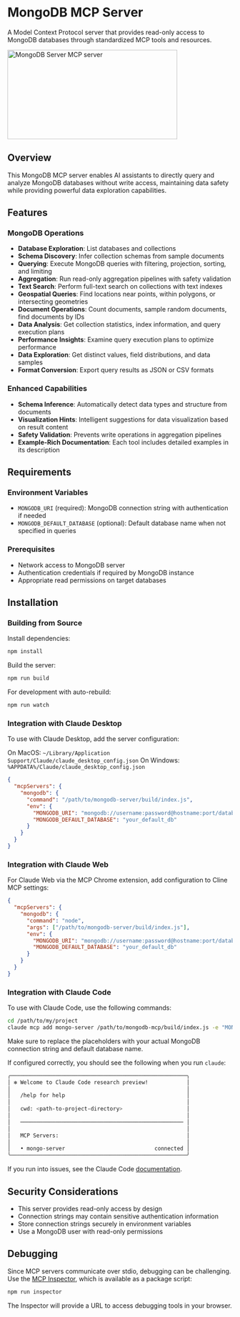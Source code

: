 # MongoDB MCP Server

A Model Context Protocol server that provides read-only access to MongoDB databases through standardized MCP tools and resources.

<a href="https://glama.ai/mcp/servers/cmywezu1sn">
  <img width="380" height="200" src="https://glama.ai/mcp/servers/cmywezu1sn/badge" alt="MongoDB Server MCP server" />
</a>

## Overview

This MongoDB MCP server enables AI assistants to directly query and analyze MongoDB databases without write access, maintaining data safety while providing powerful data exploration capabilities.

## Features

### MongoDB Operations
- **Database Exploration**: List databases and collections
- **Schema Discovery**: Infer collection schemas from sample documents
- **Querying**: Execute MongoDB queries with filtering, projection, sorting, and limiting
- **Aggregation**: Run read-only aggregation pipelines with safety validation
- **Text Search**: Perform full-text search on collections with text indexes
- **Geospatial Queries**: Find locations near points, within polygons, or intersecting geometries
- **Document Operations**: Count documents, sample random documents, find documents by IDs
- **Data Analysis**: Get collection statistics, index information, and query execution plans
- **Performance Insights**: Examine query execution plans to optimize performance
- **Data Exploration**: Get distinct values, field distributions, and data samples
- **Format Conversion**: Export query results as JSON or CSV formats

### Enhanced Capabilities
- **Schema Inference**: Automatically detect data types and structure from documents
- **Visualization Hints**: Intelligent suggestions for data visualization based on result content
- **Safety Validation**: Prevents write operations in aggregation pipelines
- **Example-Rich Documentation**: Each tool includes detailed examples in its description

## Requirements

### Environment Variables
- `MONGODB_URI` (required): MongoDB connection string with authentication if needed
- `MONGODB_DEFAULT_DATABASE` (optional): Default database name when not specified in queries

### Prerequisites
- Network access to MongoDB server
- Authentication credentials if required by MongoDB instance
- Appropriate read permissions on target databases

## Installation

### Building from Source

Install dependencies:
```bash
npm install
```

Build the server:
```bash
npm run build
```

For development with auto-rebuild:
```bash
npm run watch
```

### Integration with Claude Desktop

To use with Claude Desktop, add the server configuration:

On MacOS: `~/Library/Application Support/Claude/claude_desktop_config.json`
On Windows: `%APPDATA%/Claude/claude_desktop_config.json`

```json
{
  "mcpServers": {
    "mongodb": {
      "command": "/path/to/mongodb-server/build/index.js",
      "env": {
        "MONGODB_URI": "mongodb://username:password@hostname:port/database",
        "MONGODB_DEFAULT_DATABASE": "your_default_db"
      }
    }
  }
}
```

### Integration with Claude Web

For Claude Web via the MCP Chrome extension, add configuration to Cline MCP settings:

```json
{
  "mcpServers": {
    "mongodb": {
      "command": "node",
      "args": ["/path/to/mongodb-server/build/index.js"],
      "env": {
        "MONGODB_URI": "mongodb://username:password@hostname:port/database",
        "MONGODB_DEFAULT_DATABASE": "your_default_db"
      }
    }
  }
}
```

### Integration with Claude Code

To use with Claude Code, use the following commands:

```bash
cd /path/to/my/project
claude mcp add mongo-server /path/to/mongodb-mcp/build/index.js -e "MONGODB_URI=mongodb://user@password:27017/dbname?authSource=authDbName" -e MONGO_DEFAULT_DATABASE=dbname 
```

Make sure to replace the placeholders with your actual MongoDB connection string and default database name.

If configured correctly, you should see the following when you run `claude`:
```bash
╭───────────────────────────────────────────────────────╮
│ ✻ Welcome to Claude Code research preview!            │
│                                                       │
│   /help for help                                      │
│                                                       │
│   cwd: <path-to-project-directory>                    │
│                                                       │
│   ─────────────────────────────────────────────────── │
│                                                       │
│   MCP Servers:                                        │
│                                                       │
│   • mongo-server                            connected │
╰───────────────────────────────────────────────────────╯

```

If you run into issues, see the Claude Code [documentation](https://docs.anthropic.com/en/docs/agents-and-tools/claude-code/tutorials#set-up-model-context-protocol-mcp-servers).


## Security Considerations

- This server provides read-only access by design
- Connection strings may contain sensitive authentication information
- Store connection strings securely in environment variables
- Use a MongoDB user with read-only permissions

## Debugging

Since MCP servers communicate over stdio, debugging can be challenging. Use the [MCP Inspector](https://github.com/modelcontextprotocol/inspector), which is available as a package script:

```bash
npm run inspector
```

The Inspector will provide a URL to access debugging tools in your browser.
